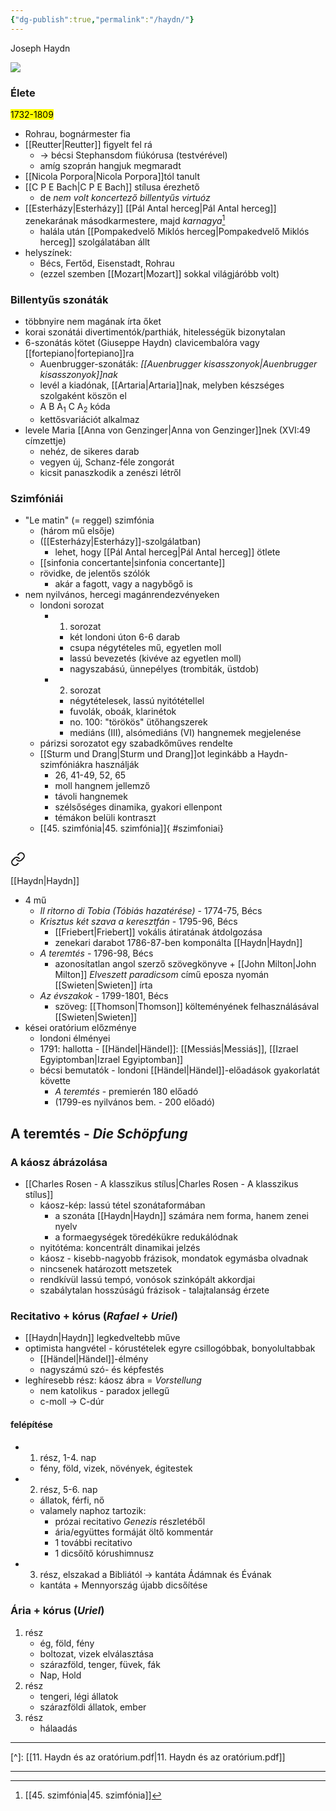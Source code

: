 ```yaml
---
{"dg-publish":true,"permalink":"/haydn/"}
---
```


Joseph Haydn

![](https://www.mainpost.de/storage/image/1/1/7/5/2235711_fancybox_1u-pup_EomADw.jpg)

### Élete
<mark>1732-1809</mark>
- Rohrau, bognármester fia
- [[Reutter\|Reutter]] figyelt fel rá
	- -> bécsi Stephansdom fiúkórusa (testvérével)
	- amíg szoprán hangjuk megmaradt
- [[Nicola Porpora\|Nicola Porpora]]tól tanult
- [[C P E Bach\|C P E Bach]] stílusa érezhető
	- de *nem volt koncertező billentyűs virtuóz*
- [[Esterházy\|Esterházy]] [[Pál Antal herceg\|Pál Antal herceg]] zenekarának másodkarmestere, majd *karnagya*[^1]
	- halála után [[Pompakedvelő Miklós herceg\|Pompakedvelő Miklós herceg]] szolgálatában állt
- helyszínek:
	- Bécs, Fertőd, Eisenstadt, Rohrau
	- (ezzel szemben [[Mozart\|Mozart]] sokkal világjáróbb volt)

### Billentyűs szonáták
- többnyire nem magának írta őket
- korai szonátái divertimentók/parthiák, hitelességük bizonytalan
- 6-szonátás kötet (Giuseppe Haydn) clavicembalóra vagy [[fortepiano\|fortepiano]]ra
	- Auenbrugger-szonáták: *[[Auenbrugger kisasszonyok\|Auenbrugger kisasszonyok]]nak*
	- levél a kiadónak, [[Artaria\|Artaria]]nak, melyben készséges szolgaként köszön el
	- A B A<sub>1</sub> C A<sub>2</sub>  kóda
	- kettősvariációt alkalmaz
- levele Maria [[Anna von Genzinger\|Anna von Genzinger]]nek (XVI:49 címzettje)
	- nehéz, de sikeres darab
	- vegyen új, Schanz-féle zongorát
	- kicsit panaszkodik a zenészi létről

### Szimfóniái
- "Le matin" (= reggel) szimfónia
	- (három mű elsője)
	- ([[Esterházy\|Esterházy]]-szolgálatban)
		- lehet, hogy [[Pál Antal herceg\|Pál Antal herceg]] ötlete
	- [[sinfonia concertante\|sinfonia concertante]]
	- rövidke, de jelentős szólók
		- akár a fagott, vagy a nagybőgő is
- nem nyilvános, hercegi magánrendezvényeken
	- londoni sorozat
		- 1. sorozat
			- két londoni úton 6-6 darab
			- csupa négytételes mű, egyetlen moll
			- lassú bevezetés (kivéve az egyetlen moll)
			- nagyszabású, ünnepélyes (trombiták, üstdob)
		- 2. sorozat
			- négytételesek, lassú nyitótétellel
			- fuvolák, oboák, klarinétok
			- no. 100: "törökös" ütőhangszerek
			- mediáns (III), alsómediáns (VI) hangnemek megjelenése
	- párizsi sorozatot egy szabadkőműves rendelte
	- [[Sturm und Drang\|Sturm und Drang]]ot leginkább a Haydn-szimfóniákra használják
		- 26, 41-49, 52, 65
		- moll hangnem jellemző
		- távoli hangnemek
		- szélsőséges dinamika, gyakori ellenpont
		- témákon belüli kontraszt
	- [[45. szimfónia\|45. szimfónia]]{ #szimfoniai}


## 
<div class="transclusion internal-embed is-loaded"><a class="markdown-embed-link" href="/haydn-es-az-oratorium/" aria-label="Open link"><svg xmlns="http://www.w3.org/2000/svg" width="24" height="24" viewBox="0 0 24 24" fill="none" stroke="currentColor" stroke-width="2" stroke-linecap="round" stroke-linejoin="round" class="svg-icon lucide-link"><path d="M10 13a5 5 0 0 0 7.54.54l3-3a5 5 0 0 0-7.07-7.07l-1.72 1.71"></path><path d="M14 11a5 5 0 0 0-7.54-.54l-3 3a5 5 0 0 0 7.07 7.07l1.71-1.71"></path></svg></a><div class="markdown-embed">




[[Haydn\|Haydn]]

- 4 mű
	- *Il ritorno di Tobia (Tóbiás hazatérése)* - 1774-75, Bécs
	- *Krisztus két szava a keresztfán* - 1795-96, Bécs
		- [[Friebert\|Friebert]] vokális átiratának átdolgozása
		- zenekari darabot 1786-87-ben komponálta [[Haydn\|Haydn]]
	- *A teremtés* - 1796-98, Bécs
		- azonosítatlan angol szerző szövegkönyve + [[John Milton\|John Milton]] *Elveszett paradicsom* című eposza nyomán [[Swieten\|Swieten]] írta
	- *Az évszakok* - 1799-1801, Bécs
		- szöveg: [[Thomson\|Thomson]] költeményének felhasználásával [[Swieten\|Swieten]]
- kései oratórium előzménye
	- londoni élményei
	- 1791: hallotta - [[Händel\|Händel]]: [[Messiás\|Messiás]], [[Izrael Egyiptomban\|Izrael Egyiptomban]]
	- bécsi bemutatók - londoni [[Händel\|Händel]]-előadások gyakorlatát követte
		- *A teremtés* - premierén 180 előadó
		- (1799-es nyilvános bem. - 200 előadó)

## A teremtés - *Die Schöpfung*

### A káosz ábrázolása

- [[Charles Rosen - A klasszikus stílus\|Charles Rosen - A klasszikus stílus]]
	- káosz-kép: lassú tétel szonátaformában
		- a szonáta [[Haydn\|Haydn]] számára nem forma, hanem zenei nyelv
		- a formaegységek töredékükre redukálódnak
	- nyitótéma: koncentrált dinamikai jelzés
	- káosz - kisebb-nagyobb frázisok, mondatok egymásba olvadnak
	- nincsenek határozott metszetek
	- rendkívül lassú tempó, vonósok szinkópált akkordjai
	- szabálytalan hosszúságú frázisok - talajtalanság érzete

### Recitativo + kórus (*Rafael + Uriel*)

- [[Haydn\|Haydn]] legkedveltebb műve
- optimista hangvétel - kórustételek egyre csillogóbbak, bonyolultabbak
	- [[Händel\|Händel]]-élmény
	- nagyszámú szó- és képfestés
- leghíresebb rész: káosz ábra = *Vorstellung*
	- nem katolikus - paradox jellegű
	- c-moll -> C-dúr
#### felépítése

- 1. rész, 1-4. nap
	- fény, föld, vizek, növények, égitestek
- 2. rész, 5-6. nap
	- állatok, férfi, nő
	- valamely naphoz tartozik:
		- prózai recitativo *Genezis* részletéből
		- ária/együttes formáját öltő kommentár
		- 1 további recitativo
		- 1 dicsőítő kórushimnusz
- 3. rész, elszakad a Bibliától -> kantáta Ádámnak és Évának
	- kantáta + Mennyország újabb dicsőítése

### Ária + kórus (*Uriel*)

1. rész
	- ég, föld, fény
	- boltozat, vizek elválasztása
	- szárazföld, tenger, füvek, fák
	- Nap, Hold
2. rész
	- tengeri, légi állatok
	- szárazföldi állatok, ember
3. rész
	- hálaadás

---
[^]: [[11. Haydn és az oratórium.pdf\|11. Haydn és az oratórium.pdf]]

</div></div>


---------------
[^1]: [[45. szimfónia\|45. szimfónia]]